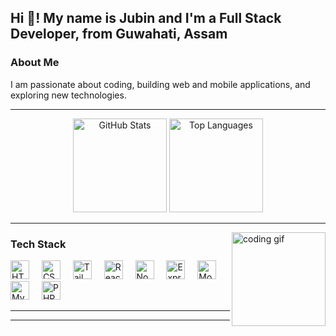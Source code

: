 <h2 align="left">Hi 👋! My name is Jubin and I'm a Full Stack Developer, from Guwahati, Assam</h2>

### About Me
I am passionate about coding, building web and mobile applications, and exploring new technologies.  

---

<div align="center">
  <img src="https://github-readme-stats.vercel.app/api?username=jubindas&hide_title=false&hide_rank=false&show_icons=true&include_all_commits=true&count_private=true&disable_animations=false&theme=dracula&locale=en&hide_border=false" height="150" alt="GitHub Stats" />
  <img src="https://github-readme-stats.vercel.app/api/top-langs?username=jubindas&locale=en&hide_title=false&layout=compact&card_width=320&langs_count=5&theme=dracula&hide_border=false" height="150" alt="Top Languages" />
</div>

---

<img align="right" height="150" src="https://i.imgflip.com/65efzo.gif" alt="coding gif" />

### Tech Stack
<div align="left">
  <img src="https://cdn.jsdelivr.net/gh/devicons/devicon/icons/html5/html5-original.svg" height="30" alt="HTML5" />
  <img width="12"/>
  <img src="https://cdn.jsdelivr.net/gh/devicons/devicon/icons/css3/css3-original.svg" height="30" alt="CSS3" />
  <img width="12"/>
  <img src="https://cdn.jsdelivr.net/gh/devicons/devicon/icons/tailwindcss/tailwindcss-original.svg" height="30" alt="TailwindCSS" />
  <img width="12"/>
  <img src="https://cdn.jsdelivr.net/gh/devicons/devicon/icons/react/react-original.svg" height="30" alt="React" />
  <img width="12"/>
  <img src="https://cdn.jsdelivr.net/gh/devicons/devicon/icons/nodejs/nodejs-original.svg" height="30" alt="Node.js" />
  <img width="12"/>
  <img src="https://cdn.jsdelivr.net/gh/devicons/devicon/icons/express/express-original.svg" height="30" alt="Express.js" />
  <img width="12"/>
  <img src="https://cdn.jsdelivr.net/gh/devicons/devicon/icons/mongodb/mongodb-original.svg" height="30" alt="MongoDB" />
  <img width="12"/>
  <img src="https://cdn.jsdelivr.net/gh/devicons/devicon/icons/mysql/mysql-original.svg" height="30" alt="MySQL" />
  <img width="12"/>
  <img src="https://cdn.jsdelivr.net/gh/devicons/devicon/icons/php/php-original.svg" height="30" alt="PHP" />
</div>


---



---





